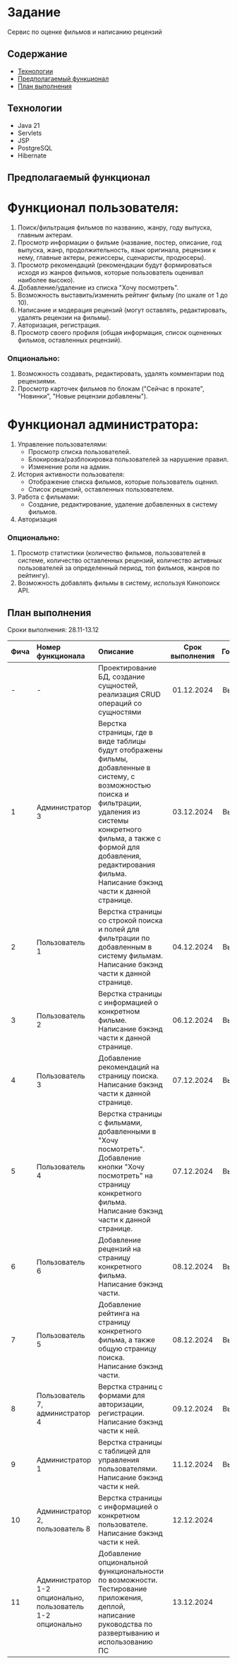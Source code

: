 # Задание
Сервис по оценке фильмов и написанию рецензий 
## Содержание
- [Технологии](#технологии)
- [Предполагаемый функционал](#предполагаемый-функционал)
- [План выполнения](#план-выполнения)

## Технологии
- Java 21
- Servlets
- JSP 
- PostgreSQL
- Hibernate

## Предполагаемый функционал

# Функционал пользователя:
1. Поиск/фильтрация фильмов по названию, жанру, году выпуска, главным актерам.
2. Просмотр информации о фильме (название, постер, описание, год выпуска, жанр, продолжительность, язык оригинала, рецензии к нему, главные актеры, режиссеры, сценаристы, продюсеры). 
3. Просмотр рекомендаций (рекомендации будут формироваться исходя из жанров фильмов, которые пользователь оценивал наиболее высоко).
4. Добавление/удаление из списка "Хочу посмотреть". 
5. Возможность выставить/изменить рейтинг фильму (по шкале от 1 до 10). 
6. Написание и модерация рецензий (могут оставлять, редактировать, удалять рецензии на фильмы).
7. Авторизация, регистрация.
8. Просмотр своего профиля (общая информация, список оцененных фильмов, оставленных рецензий).

### Опционально:
1. Возможность создавать, редактировать, удалять комментарии под рецензиями. 
2. Просмотр карточек фильмов по блокам ("Сейчас в прокате", "Новинки", "Новые рецензии добавлены").

# Функционал администратора:
1. Управление пользователями:
   - Просмотр списка пользователей.
   - Блокировка/разблокировка пользователей за нарушение правил.
   - Изменение роли на админ.
2. История активности пользователя:
   - Отображение списка фильмов, которые пользователь оценил.
   - Список рецензий, оставленных пользователем.
3. Работа с фильмами:
   - Создание, редактирование, удаление добавленных в систему фильмов.
4. Авторизация

### Опционально:
1. Просмотр статистики (количество фильмов, пользователей в системе, количество оставленных рецензий, количество активных пользователей за определенный период, топ фильмов, жанров по рейтингу).
2. Возможность добавлять фильмы в систему, используя Кинопоиск API.

## План выполнения
Сроки выполнения: 28.11-13.12

| Фича | Номер функционала                                           | Описание                                                                                                                                                                                                                                                           | Срок выполнения | Готовность |
|:-----|:------------------------------------------------------------|:-------------------------------------------------------------------------------------------------------------------------------------------------------------------------------------------------------------------------------------------------------------------|:---------------:|:----------:|
| -    | -                                                           | Проектирование БД, создание сущностей, реализация CRUD операций со сущностями                                                                                                                                                                                      |   01.12.2024    | Выполнено  |
| 1    | Администратор 3                                             | Верстка страницы, где в виде таблицы будут отображены фильмы, добавленные в систему, с возможностью поиска и фильтрации, удаления из системы конкретного фильма, а также с формой для добавления, редактирования фильма. Написание бэкэнд части к данной странице. |   03.12.2024    | Выполнено  |
| 2    | Пользователь 1                                              | Верстка страницы со строкой поиска и полей для фильтрации по добавленным в систему фильмам. Написание бэкэнд части к данной странице.                                                                                                                              |   04.12.2024    | Выполнено  |
| 3    | Пользователь 2                                              | Верстка страницы с информацией о конкретном фильме. Написание бэкэнд части к данной странице.                                                                                                                                                                      |   06.12.2024    | Выполнено  |
| 4    | Пользователь 3                                              | Добавление рекомендаций на страницу поиска. Написание бэкэнд части к данной странице.                                                                                                                                                                              |   07.12.2024    | Выполнено  |
| 5    | Пользователь 4                                              | Верстка страницы с фильмами, добавленными в "Хочу посмотреть". Добавление кнопки "Хочу посмотреть" на страницу конкретного фильма. Написание бэкэнд части к данной странице.                                                                                       |   07.12.2024    | Выполнено  |
| 6    | Пользователь 6                                              | Добавление рецензий на страницу конкретного фильма. Написание бэкэнд части.                                                                                                                                                                                        |   08.12.2024    | Выполнено  |
| 7    | Пользователь 5                                              | Добавление рейтинга на страницу конкретного фильма, а также общую страницу поиска. Написание бэкэнд части.                                                                                                                                                         |   08.12.2024    | Выполнено  |
| 8    | Пользователь 7, администратор 4                             | Верстка страниц с формами для авторизации, регистрации. Написание бэкэнд части к ней.                                                                                                                                                                              |   09.12.2024    | Выполнено  |
| 9    | Администратор 1                                             | Верстка страницы с таблицей для управления пользователями. Написание бэкэнд части к ней.                                                                                                                                                                           |   11.12.2024    | Выполнено  |
| 10   | Администратор 2, пользователь 8                             | Верстка страницы с информацией о конкретном пользователе. Написание бэкэнд части к ней.                                                                                                                                                                            |   12.12.2024    |     -      |
| 11   | Администратор 1-2 опционально, пользователь 1-2 опционально | Добавление опциональной функциональности по возможности. Тестирование приложения, деплой, написание руководства по развертыванию и использованию ПС                                                                                                                |   13.12.2024    |     -      |